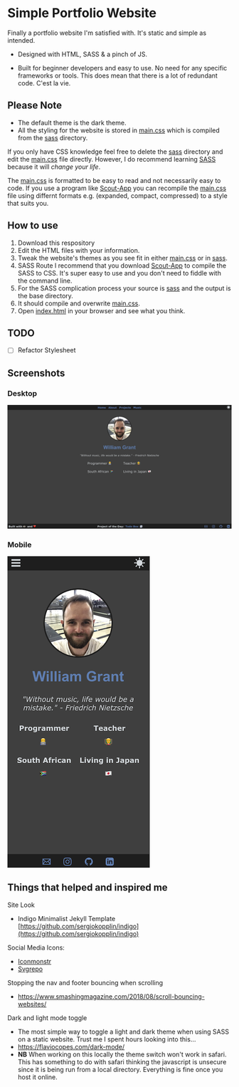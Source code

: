 # Simple Portfolio Website

Finally a portfolio website I'm satisfied with. It's static and simple as intended.

- Designed with HTML, SASS & a pinch of JS.

- Built for beginner developers and easy to use. No need for any specific frameworks or tools. This does mean that there is a lot of redundant code. C'est la vie.

## Please Note
- The default theme is the dark theme.
- All the styling for the website is stored in [main.css](main.css) which is compiled from the [sass](sass) directory.

If you only have CSS knowledge feel free to delete the [sass](sass) directory and edit the [main.css](main.css) file directly.
However, I do recommend learning [SASS](https://sass-lang.com) because it will *change your life*.

The [main.css](main.css) is formatted to be easy to read and not necessarily easy to code. If you use a program like [Scout-App](https://scout-app.io) you can recompile the [main.css](main.css) file using differnt formats e.g. (expanded, compact, compressed) to a style that suits you.

## How to use
1. Download this respository
2. Edit the HTML files with your information.
3. Tweak the website's themes as you see fit in either [main.css](main.css) or in [sass](sass).
  1. SASS Route I recommend that you download [Scout-App](https://scout-app.io) to compile the SASS to CSS. It's super easy to use and you don't need to fiddle with the command line.
  2. For the SASS complication process your source is [sass](sass) and the output is the base directory.
  3. It should compile and overwrite [main.css](main.css).
4. Open [index.html](index.html) in your browser and see what you think.


## TODO
- [ ] Refactor Stylesheet

## Screenshots

### Desktop

![Screenshot](assets/images/screenshot-desktop.png)

### Mobile

![Screenshot](assets/images/screenshot-mobile.png)

## Things that helped and inspired me
Site Look
- Indigo Minimalist Jekyll Template [https://github.com/sergiokopplin/indigo](https://github.com/sergiokopplin/indigo)

Social Media Icons:

- [Iconmonstr](https://iconmonstr.com/)
- [Svgrepo](https://www.svgrepo.com/)

Stopping the nav and footer bouncing when scrolling

- https://www.smashingmagazine.com/2018/08/scroll-bouncing-websites/

Dark and light mode toggle

- The most simple way to toggle a light and dark theme when using SASS on a static website. Trust me I spent hours looking into this…
- https://flaviocopes.com/dark-mode/
- **NB** When working on this locally the theme switch won't work in safari. This has something to do with safari thinking the javascript is unsecure since it is being run from a local directory. Everything is fine once you host it online.
